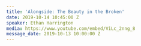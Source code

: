 ```yaml
---
title: 'Alongside: The Beauty in the Broken'
date: 2019-10-14 10:45:00 Z
speaker: Ethan Harrington
media: https://www.youtube.com/embed/ViLc_2nng_8
message_date: 2019-10-13 10:00:00 Z
---
```


